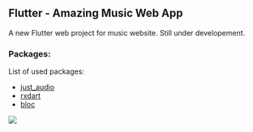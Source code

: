 
## Flutter - Amazing Music Web App

A new Flutter web project for music website.
Still under developement.

### Packages:
List of used packages:
- [just_audio](https://pub.dev/packages/just_audio/versions)
- [rxdart ](https://pub.dev/packages/rxdart)
- [bloc](https://pub.dev/packages/bloc)


<img src="https://flutter-learn.ir/wp-content/uploads/2020/12/flutter-firebase-chat.png" >

